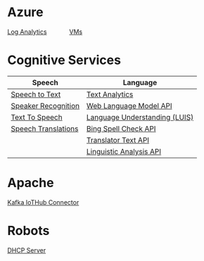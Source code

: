 # Azure
[Log Analytics](https://microshak.github.io/MicroNotes/Notes.html?path=Azure/LogAnalytics)  &nbsp; &nbsp; &nbsp; &nbsp; &nbsp; &nbsp;
[VMs](https://microshak.github.io/MicroNotes/Notes.html?path=Azure/VMs) 

# Cognitive Services

| Speech        | Language  |
| ------------- | -------------|
| [Speech to Text](https://microshak.github.io/MicroNotes/Notes.html?path=CognitiveServices/Speech/SpeechToText) | [Text Analytics](https://microshak.github.io/MicroNotes/Notes.html?path=CognitiveServices/TextAnalytics) |
| [Speaker Recognition](https://microshak.github.io/MicroNotes/Notes.html?path=CognitiveServices/Speech/SpeakerRecognition) | [Web Language Model API](https://microshak.github.io/MicroNotes/Notes.html?path=Azure/LogAnalytics) |
| [Text To Speech](https://microshak.github.io/MicroNotes/Notes.html?path=CognitiveServices/Speech/TextToSpeech) | [Language Understanding (LUIS)](https://microshak.github.io/MicroNotes/Notes.html?path=Azure/LogAnalytics) |
| [Speech Translations](https://microshak.github.io/MicroNotes/Notes.html?path=CognitiveServices/Speech/SpeechTranslations) | [Bing Spell Check API](https://microshak.github.io/MicroNotes/Notes.html?path=Azure/LogAnalytics) |
|  | [Translator Text API](https://microshak.github.io/MicroNotes/Notes.html?path=Azure/LogAnalytics) |
|  | [Linguistic Analysis API](https://microshak.github.io/MicroNotes/Notes.html?path=Azure/LogAnalytics) |


# Apache
[Kafka IoTHub Connector](https://microshak.github.io/MicroNotes/Notes.html?path=Apache/IoTHubKafka) 

# Robots
[DHCP Server](https://microshak.github.io/MicroNotes/Notes.html?path=Robot/DHCP) 
